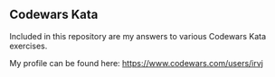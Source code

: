 ## Codewars Kata

Included in this repository are my answers to various Codewars Kata exercises.

My profile can be found here: https://www.codewars.com/users/irvj